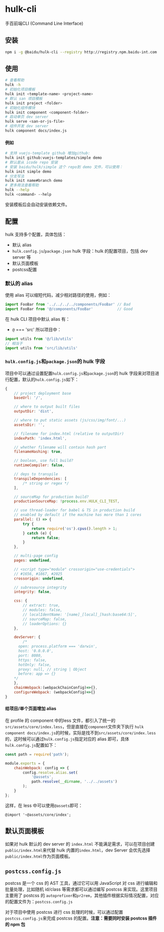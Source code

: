 # hulk-cli

手百前端CLI (Command Line Interface)

## 安装

```bash
npm i -g @baidu/hulk-cli --registry http://registry.npm.baidu-int.com
```
## 使用

```bash
# 查看帮助
hulk -h
# 初始化项目模板
hulk init <template-name> <project-name>
# 默认 san 项目模板
hulk init project <folder>
# 初始化组件模块
hulk init component <component-folder>
# 启动单页 dev server
hulk serve <san-or-js-file>
# 组件开发 dev server
hulk component docs/index.js
```

#### 例如

```bash
# 支持 vuejs-template github 增加github:
hulk init github:vuejs-templates/simple demo
# 默认是从 icode repo 安装
# 安装 baidu/hulk/simple 这个 repo到 demo 文件，可以使用：
hulk init simple demo
# 分支写法
hulk init name#branch demo
# 更多用法查看帮助
hulk --help
hulk <command> --help
```

安装模板后会自动安装依赖文件。

## 配置
hulk 支持多个配置，具体包括：

* 默认 alias
* `hulk.config.js`/`package.json` hulk 字段：hulk 的配置项目，包括 dev server 等
* 默认页面模板
* postcss配置


### 默认的 alias
使用 alias 可以缩短代码，减少相对路径的使用，例如：

```js
import FooBar from '../../../../components/FooBar' // Bad
import FooBar from '@/components/FooBar'           // Good
```

在 hulk CLI 项目中默认 alias 有：

* `@` === 'src'
所以项目中：
```js
import utils from '@/lib/utils'
// 相当于
import utils from 'src/lib/utils'
```

### `hulk.config.js`和`package.json`的 hulk 字段
项目中可以通过设置配置`hulk.config.js`和`package.json`的 hulk 字段来对项目进行配置，默认的`hulk.config.js`如下：

```js
{
    // project deployment base
    baseUrl: '/',

    // where to output built files
    outputDir: 'dist',

    // where to put static assets (js/css/img/font/...)
    assetsDir: '',

    // filename for index.html (relative to outputDir)
    indexPath: 'index.html',

    // whether filename will contain hash part
    filenameHashing: true,

    // boolean, use full build?
    runtimeCompiler: false,

    // deps to transpile
    transpileDependencies: [
        /* string or regex */
    ],

    // sourceMap for production build?
    productionSourceMap: !process.env.HULK_CLI_TEST,

    // use thread-loader for babel & TS in production build
    // enabled by default if the machine has more than 1 cores
    parallel: () => {
        try {
            return require('os').cpus().length > 1;
        } catch (e) {
            return false;
        }
    },

    // multi-page config
    pages: undefined,

    // <script type="module" crossorigin="use-credentials">
    // #1656, #1867, #2025
    crossorigin: undefined,

    // subresource integrity
    integrity: false,

    css: {
        // extract: true,
        // modules: false,
        // localIdentName: '[name]_[local]_[hash:base64:5]',
        // sourceMap: false,
        // loaderOptions: {}
    },

    devServer: {
        /*
      open: process.platform === 'darwin',
      host: '0.0.0.0',
      port: 8080,
      https: false,
      hotOnly: false,
      proxy: null, // string | Object
      before: app => {}
    */
    },
    chainWebpack:(webpackChainConfig)=>{},
    configureWebpack: (webpackConfig)=>{}
}
```
#### 给项目/单个页面增加 alias
在 profile 的 component 中的less 文件，都引入了统一的`src/assets/core/index.less`，但是直接在`component`文件夹下执行 `hulk component docs/index.js`的时候，实际是找不到`src/assets/core/index.less`的，这时候可以通过`hulk.config.js`指定对应的 alias 即可，具体`hulk.config.js`配置如下：

```js
const path = require('path');

module.exports = {
    chainWebpack: config => {
        config.resolve.alias.set(
            '@assets',
            path.resolve(__dirname, '../../assets')
        );
    }
};
```
这样，在 less 中可以使用`@assets`即可：

```less
@import '~@assets/core/index';
```

## 默认**页面**模板
如果对 hulk 默认的 dev server 的 `index.html` 不能满足需求，可以在项目创建`public/index.html`来代替 hulk 内置的`index.html`，dev Server 会优先选择`public/index.html`作为页面模板。

## `postcss.config.js`

postcss 是一个 css 的 AST 工具，通过它可以用 JavaScript 对 css 进行编辑和批量处理，比如随机 id/class 等需求都可以通过编写 postcss 来实现。这里项目主要用了 postcss 的 `autoprefixer`和`pr2rem`，其他插件根据实际情况配置，对应的配置文件为：`postcss.config.js`

对于项目中使用 postcss 进行 css 处理的时候，可以通过配置`postcss.config.js`来完成 postcss 的配置。**注意：需要同时安装 postcss 插件的 npm 包**
